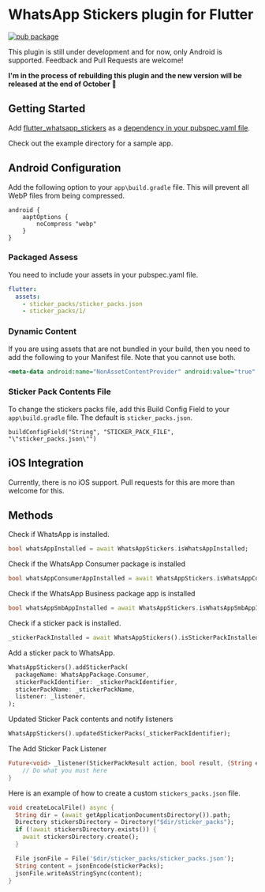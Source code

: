 # WhatsApp Stickers plugin for Flutter

[![pub package](https://img.shields.io/pub/v/flutter_whatsapp_stickers.svg)](https://pub.dartlang.org/packages/flutter_whatsapp_stickers)

This plugin is still under development and for now, only Android is supported.
Feedback and Pull Requests are welcome!

**I'm in the process of rebuilding this plugin and the new version will be released at the end of October 🤞**

## Getting Started

Add [flutter_whatsapp_stickers](https://pub.dev/packages/flutter_whatsapp_stickers) as a [dependency in your pubspec.yaml file](https://flutter.io/platform-plugins/).

Check out the example directory for a sample app.

## Android Configuration

Add the following option to your `app\build.gradle` file.  This will prevent all WebP files from being compressed.

```
android {
    aaptOptions {
        noCompress "webp"
    }
}
```

### Packaged Assess

You need to include your assets in your pubspec.yaml file.

```yaml
flutter:
  assets:
    - sticker_packs/sticker_packs.json
    - sticker_packs/1/
```

### Dynamic Content

If you are using assets that are not bundled in your build, then you need to add the following to your Manifest file. Note that you cannot use both.

```xml
<meta-data android:name="NonAssetContentProvider" android:value="true" />
```

### Sticker Pack Contents File

To change the stickers packs file, add this Build Config Field to your `app\build.gradle` file.  The default is `sticker_packs.json`.

```
buildConfigField("String", "STICKER_PACK_FILE", "\"sticker_packs.json\"")
```

## iOS Integration

Currently, there is no iOS support.  Pull requests for this are more than welcome for this.

## Methods

Check if WhatsApp is installed.

```dart
bool whatsAppInstalled = await WhatsAppStickers.isWhatsAppInstalled;
```

Check if the WhatsApp Consumer package is installed

```dart
bool whatsAppConsumerAppInstalled = await WhatsAppStickers.isWhatsAppConsumerAppInstalled;
```

Check if the WhatsApp Business package app is installed

```dart
bool whatsAppSmbAppInstalled = await WhatsAppStickers.isWhatsAppSmbAppInstalled;
```

Check if a sticker pack is installed.

``` dart
_stickerPackInstalled = await WhatsAppStickers().isStickerPackInstalled(_stickerPackIdentifier);
```

Add a sticker pack to WhatsApp.

```dart
WhatsAppStickers().addStickerPack(
  packageName: WhatsAppPackage.Consumer,
  stickerPackIdentifier: _stickerPackIdentifier,
  stickerPackName: _stickerPackName,
  listener: _listener,
);
```

Updated Sticker Pack contents and notify listeners

```dart
WhatsAppStickers().updatedStickerPacks(_stickerPackIdentifier);
```

The Add Sticker Pack Listener

```dart
Future<void> _listener(StickerPackResult action, bool result, {String error}) async {
    // Do what you must here
}
```

Here is an example of how to create a custom `stickers_packs.json` file.

```dart
void createLocalFile() async {
  String dir = (await getApplicationDocumentsDirectory()).path;
  Directory stickersDirectory = Directory("$dir/sticker_packs");
  if (!await stickersDirectory.exists()) {
    await stickersDirectory.create();
  }

  File jsonFile = File('$dir/sticker_packs/sticker_packs.json');
  String content = jsonEncode(stickerPacks);
  jsonFile.writeAsStringSync(content);
}
```
